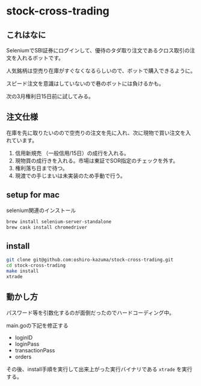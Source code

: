 # stock-cross-trading

## これはなに

SeleniumでSBI証券にログインして、優待のタダ取り注文であるクロス取引の注文を入れるボットです。

人気銘柄は空売り在庫がすぐなくなるらしいので、ボットで購入できるように。

スピード注文を意識はしていないので巷のボットには負けるかも。

次の3月権利日15日前に試してみる。

## 注文仕様

在庫を先に取りたいのので空売りの注文を先に入れ、次に現物で買い注文を入れています。

1. 信用新規売 （一般信用/15日）の成行を入れる。
2. 現物買の成行きを入れる。市場は東証でSOR指定のチェックを外す。
3. 権利落ち日まで待つ。
4. 現渡での手じまいは未実装のため手動で行う。

## setup for mac

selenium関連のインストール

```sh
brew install selenium-server-standalone
brew cask install chromedriver
```

## install

```sh
git clone git@github.com:oshiro-kazuma/stock-cross-trading.git
cd stock-cross-trading
make install
xtrade
```

## 動かし方

パスワード等を引数化するのが面倒だったのでハードコーディング中。

main.goの下記を修正する

 - loginID
 - loginPass
 - transactionPass
 - orders
 
 その後、install手順を実行して出来上がった実行バイナリである `xtrade` を実行する。
